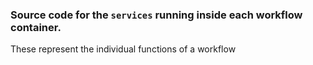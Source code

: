 ### Source code for the `services` running inside each workflow container.

These represent the individual functions of a workflow
